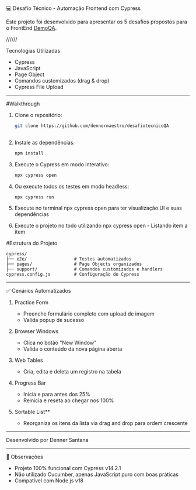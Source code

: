  💻 Desafio Técnico - Automação Frontend com Cypress

Este projeto foi desenvolvido para apresentar os 5 desafios propostos para o FrontEnd
[DemoQA](https://demoqa.com/).

//////

 Tecnologias Utilizadas

- Cypress
- JavaScript
- Page Object
- Comandos customizados (drag & drop)
- Cypress File Upload

---

#Walkthrough

1. Clone o repositório:
   ```bash
   git clone https://github.com/dennermaestro/desafiotecnicoQA
  


2. Instale as dependências:
   ```bash
   npm install
   ```

3. Execute o Cypress em modo interativo:
   ```bash
   npx cypress open
   ```

4. Ou execute todos os testes em modo headless:
   ```bash
   npx cypress run
   ```
5. Execute no terminal npx cypress open para ter visualização UI e suas dependências


6. Execute o projeto no todo utilizando npx cypress open - Listando item a item


#Estrutura do Projeto

```
cypress/
├── e2e/                  # Testes automatizados
├── pages/                # Page Objects organizados
├── support/              # Comandos customizados e handlers
cypress.config.js         # Configuração do Cypress
```

---

 ✅ Cenários Automatizados

1. Practice Form
   - Preenche formulário completo com upload de imagem  
   - Valida popup de sucesso

2. Browser Windows 
   - Clica no botão "New Window"  
   - Valida o conteúdo da nova página aberta

3. Web Tables
   - Cria, edita e deleta um registro na tabela

4. Progress Bar 
   - Inicia e para antes dos 25%  
   - Reinicia e reseta ao chegar nos 100%

5. Sortable List**  
   - Reorganiza os itens da lista via drag and drop para ordem crescente



---


Desenvolvido por Denner Santana

---

📌 Observações

- Projeto 100% funcional com Cypress v14.2.1
- Não utilizado Cucumber, apenas JavaScript puro com boas práticas
- Compatível com Node.js v18